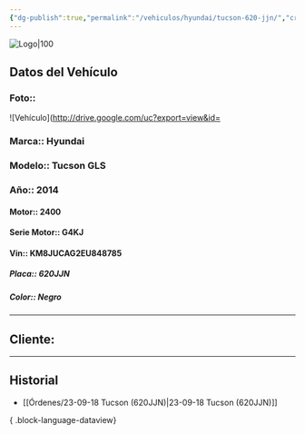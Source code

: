 ```yaml
---
{"dg-publish":true,"permalink":"/vehiculos/hyundai/tucson-620-jjn/","created":"","updated":""}
---
```


![Logo|100](http://drive.google.com/uc?export=view&id=137fl3TIZ0-PU8b-Pt0bsjclwHub_u78G)

## Datos del Vehículo 
### Foto:: 
![Vehículo](http://drive.google.com/uc?export=view&id=

### Marca:: Hyundai
### Modelo:: Tucson GLS
### Año:: 2014
#### Motor:: 2400
#### Serie Motor:: G4KJ
#### Vin:: KM8JUCAG2EU848785
##### Placa:: 620JJN
##### Color:: Negro
---

## Cliente:



---

## Historial

- [[Órdenes/23-09-18 Tucson (620JJN)\|23-09-18 Tucson (620JJN)]]

{ .block-language-dataview} 